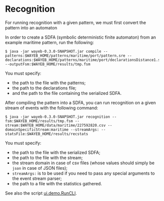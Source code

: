 # Recognition

For running recognition with a given pattern,
we must first convert the pattern into an automaton

In order to create a SDFA (symbolic deterministic finite automaton) from an example maritime pattern, 
run the following:
````
$ java -jar wayeb-0.3.0-SNAPSHOT.jar compile --patterns:$WAYEB_HOME/patterns/maritime/port/pattern.sre --declarations:$WAYEB_HOME/patterns/maritime/port/declarationsDistance1.sre --outputFsm:$WAYEB_HOME/results/tmp.fsm
````
You must specify: 
* the path to the file with the patterns;
* the path to the declarations file;
* and the path to the file containing the serialized SDFA. 

After compiling the pattern into a SDFA,
you can run recognition on a given stream of events with the following command:
````
$ java -jar wayeb-0.3.0-SNAPSHOT.jar recognition --fsm:$WAYEB_HOME/results/tmp.fsm --stream:$WAYEB_HOME/data/maritime/227592820.csv --domainSpecificStream:maritime --streamArgs: --statsFile:$WAYEB_HOME/results/recstats
````
You must specify: 
* the path to the file with the serialized SDFA;
* the path to the file with the stream;
* the stream domain in case of csv files 
(whose values should simply be `json` in case of JSON files);
* `streamArgs:` is to be used if you need to pass any special arguments to the event stream parser;
* the path to a file with the statistics gathered. 

See also the script [ui.demo.RunCLI](src/main/scala/ui/demo/RunCLI.scala).